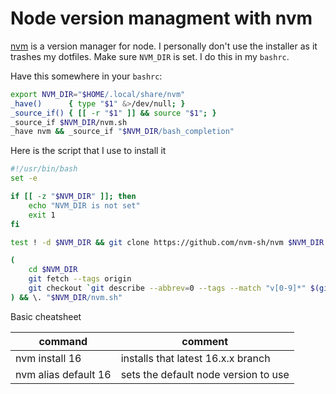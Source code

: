 # Node version managment with nvm

[nvm] is a version manager for node. I personally don't use the installer as it
trashes my dotfiles. Make sure `NVM_DIR` is set. I do this in my `bashrc`.

Have this somewhere in your `bashrc`:

```bash
export NVM_DIR="$HOME/.local/share/nvm"
_have()      { type "$1" &>/dev/null; }
_source_if() { [[ -r "$1" ]] && source "$1"; }
_source_if $NVM_DIR/nvm.sh
_have nvm && _source_if "$NVM_DIR/bash_completion"
```

Here is the script that I use to install it

```bash
#!/usr/bin/bash
set -e

if [[ -z "$NVM_DIR" ]]; then
    echo "NVM_DIR is not set"
    exit 1
fi

test ! -d $NVM_DIR && git clone https://github.com/nvm-sh/nvm $NVM_DIR

(
    cd $NVM_DIR
    git fetch --tags origin
    git checkout `git describe --abbrev=0 --tags --match "v[0-9]*" $(git rev-list --tags --max-count=1)`
) && \. "$NVM_DIR/nvm.sh"
```

Basic cheatsheet

| command              | comment                              |
| -------------------- | ------------------------------------ |
| nvm install 16       | installs that latest 16.x.x branch   |
| nvm alias default 16 | sets the default node version to use |

[nvm]: https://github.com/nvm-sh/nvm
